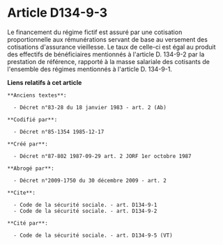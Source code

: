 # Article D134-9-3

Le financement du régime fictif est assuré par une cotisation proportionnelle aux rémunérations servant de base au versement
des cotisations d'assurance vieillesse. Le taux de celle-ci est égal au produit des effectifs de bénéficiaires mentionnés à
l'article D. 134-9-2 par la prestation de référence, rapporté à la masse salariale des cotisants de l'ensemble des régimes
mentionnés à l'article D. 134-9-1.

**Liens relatifs à cet article**

	**Anciens textes**:

	  - Décret n°83-28 du 18 janvier 1983 - art. 2 (Ab)

	**Codifié par**:

	  - Décret n°85-1354 1985-12-17

	**Créé par**:

	  - Décret n°87-802 1987-09-29 art. 2 JORF 1er octobre 1987

	**Abrogé par**:

	  - Décret n°2009-1750 du 30 décembre 2009 - art. 2

	**Cite**:

	  - Code de la sécurité sociale. - art. D134-9-1
	  - Code de la sécurité sociale. - art. D134-9-2

	**Cité par**:

	  - Code de la sécurité sociale. - art. D134-9-5 (VT)
